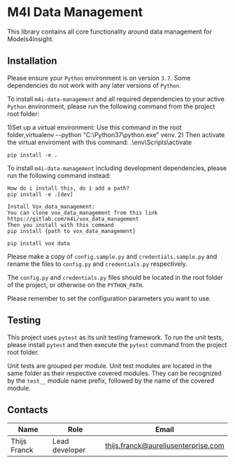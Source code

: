 # M4I Data Management

This library contains all core functionality around data management for Models4Insight.

## Installation

Please ensure your `Python` environment is on version `3.7`. Some dependencies do not work with any later versions of `Python`.

To install `m4i-data-management` and all required dependencies to your active `Python` environment, please run the following command from the project root folder:

1)Set up a virtual environment: Use this command in the root folder,virtualenv --python "C:\\Python37\\python.exe" venv.
2) Then activate the virtual enviroment with this command: .\env\Scripts\activate  

```
pip install -e .
```

To install `m4i-data-management` including development dependencies, please run the following command instead:

```
How do i install this, do i add a path?
pip install -e .[dev]

```
 ```
 Install Vox_data_management:
 You can clone vox_data_management from this link https://gitlab.com/m4i/vox_data_management
 Then you install with this command
 pip install {path to vox_data_management}
 ```

```
pip install vox data

```



Please make a copy of `config.sample.py` and `credentials.sample.py` and rename the files to `config.py` and `credentials.py` respectively.

The `config.py` and `credentials.py` files should be located in the root folder of the project, or otherwise on the `PYTHON_PATH`.

Please remember to set the configuration parameters you want to use.

## Testing

This project uses `pytest` as its unit testing framework.
To run the unit tests, please install `pytest` and then execute the `pytest` command from the project root folder.

Unit tests are grouped per module.
Unit test modules are located in the same folder as their respective covered modules.
They can be recognized by the `test__` module name prefix, followed by the name of the covered module.

## Contacts

| Name              | Role                | Email                               |
| ----------------- | ------------------- | -----------------------------       |
| Thijs Franck      | Lead developer      | thijs.franck@aureliusenterprise.com |
